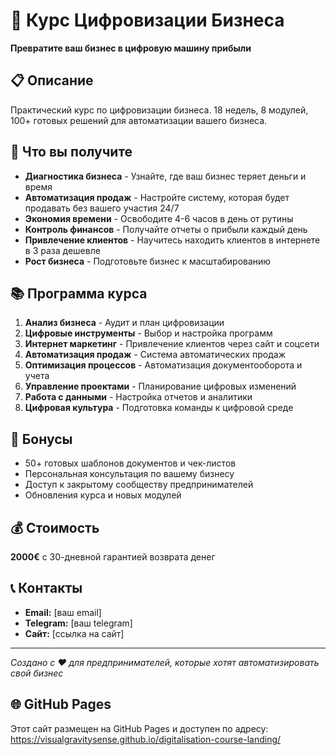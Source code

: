 # 🚀 Курс Цифровизации Бизнеса

**Превратите ваш бизнес в цифровую машину прибыли**

## 📋 Описание

Практический курс по цифровизации бизнеса. 18 недель, 8 модулей, 100+ готовых решений для автоматизации вашего бизнеса.

## 🎯 Что вы получите

- **Диагностика бизнеса** - Узнайте, где ваш бизнес теряет деньги и время
- **Автоматизация продаж** - Настройте систему, которая будет продавать без вашего участия 24/7
- **Экономия времени** - Освободите 4-6 часов в день от рутины
- **Контроль финансов** - Получайте отчеты о прибыли каждый день
- **Привлечение клиентов** - Научитесь находить клиентов в интернете в 3 раза дешевле
- **Рост бизнеса** - Подготовьте бизнес к масштабированию

## 📚 Программа курса

1. **Анализ бизнеса** - Аудит и план цифровизации
2. **Цифровые инструменты** - Выбор и настройка программ
3. **Интернет маркетинг** - Привлечение клиентов через сайт и соцсети
4. **Автоматизация продаж** - Система автоматических продаж
5. **Оптимизация процессов** - Автоматизация документооборота и учета
6. **Управление проектами** - Планирование цифровых изменений
7. **Работа с данными** - Настройка отчетов и аналитики
8. **Цифровая культура** - Подготовка команды к цифровой среде

## 🎁 Бонусы

- 50+ готовых шаблонов документов и чек-листов
- Персональная консультация по вашему бизнесу
- Доступ к закрытому сообществу предпринимателей
- Обновления курса и новых модулей

## 💰 Стоимость

**2000€** с 30-дневной гарантией возврата денег

## 📞 Контакты

- **Email:** [ваш email]
- **Telegram:** [ваш telegram]
- **Сайт:** [ссылка на сайт]

---

*Создано с ❤️ для предпринимателей, которые хотят автоматизировать свой бизнес*

## 🌐 GitHub Pages

Этот сайт размещен на GitHub Pages и доступен по адресу: https://visualgravitysense.github.io/digitalisation-course-landing/ 